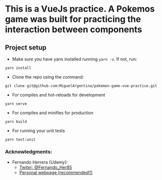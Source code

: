 # This is a VueJs practice. A Pokemos game was built for practicing the interaction between components

## Project setup
- Make sure you have yans installed running `yarn -v`. If not, run:
```
yarn install
```
- Clone the repo using the command:
```
git clone git@github.com:MiguelArgentina/pokemon-game-vue-practice.git
```


- For compiles and hot-reloads for development
```
yarn serve
```

- For compiles and minifies for production
```
yarn build
```

- For running your unit tests
```
yarn test:unit
```

### Acknowledgments:
- Fernando Herrera (Udemy):
  - [Twiter: @Fernando_Her85](@Fernando_Her85)
  - [Personal webpage (recommended!!)](https://fernando-herrera.com/#/)
